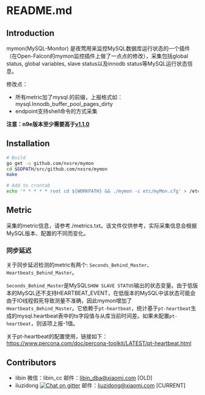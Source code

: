 # README.md

## Introduction

mymon(MySQL-Monitor) 是夜莺用来监控MySQL数据库运行状态的一个插件（在Open-Falcon的mymon监控插件上做了一点点的修改），采集包括global status, global variables, slave status以及innodb status等MySQL运行状态信息。

修改点：
- 所有metric加了mysql.的前缀，上报格式如：mysql.Innodb_buffer_pool_pages_dirty
- endpoint支持shell命令的方式采集

**注意：n9e版本至少需要高于[v1.1.0](https://github.com/didi/nightingale/releases/tag/v1.1.0)**

## Installation

```bash
# Build
go get -u github.com/nxsre/mymon
cd $GOPATH/src/github.com/nxsre/mymon
make

# Add to crontab
echo '* * * * * root cd ${WORKPATH} && ./mymon -c etc/myMon.cfg' > /etc/cron.d/mymon
```

## Metric

采集的metric信息，请参考./metrics.txt。该文件仅供参考，实际采集信息会根据MySQL版本、配置的不同而变化。

### 同步延迟

关于同步延迟检测的metric有两个: `Seconds_Behind_Master`、`Heartbeats_Behind_Master`。

`Seconds_Behind_Master`是MySQL`SHOW SLAVE STATUS`输出的状态变量。由于低版本的MySQL还不支持HEARTBEAT_EVENT，在低版本的MySQL中该状态可能会由于IO线程假死导致测量不准确，因此mymon增加了`Heartbeats_Behind_Master`。它依赖于`pt-heartbeat`，统计基于`pt-heartbeat`生成的mysql.heartbeat表中的ts字段值与从库当前时间差。如果未配置`pt-heartbeat`，则该项上报-1值。

关于pt-heartbeat的配置使用，链接如下：
https://www.percona.com/doc/percona-toolkit/LATEST/pt-heartbeat.html


## Contributors

* libin 微信：libin_cc 邮件：libin_dba@xiaomi.com [OLD]
* liuzidong [![Chat on gitter](https://badges.gitter.im/gitterHQ/gitter.png)](https://gitter.im/sylzd) 邮件：liuzidong@xiaomi.com [CURRENT]